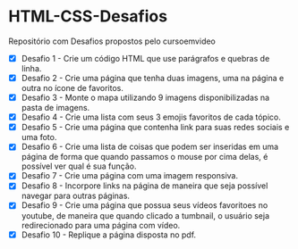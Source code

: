 # HTML-CSS-Desafios
Repositório com Desafios propostos pelo cursoemvideo
- [X] Desafio 1 - Crie um código HTML que use parágrafos e quebras de linha.
- [X] Desafio 2 - Crie uma página que tenha duas imagens, uma na página e outra no ícone de favoritos.
- [X] Desafio 3 - Monte o mapa utilizando 9 imagens disponibilizadas na pasta de imagens. 
- [X] Desafio 4 - Crie uma lista com seus 3 emojis favoritos de cada tópico.
- [X] Desafio 5 - Crie uma página que contenha link para suas redes sociais e uma foto.
- [X] Desafio 6 - Crie uma lista de coisas que podem ser inseridas em uma página de forma que quando passamos o mouse por cima delas, é possível ver qual é sua função.
- [X] Desafio 7 - Crie uma página com uma imagem responsiva.
- [X] Desafio 8 - Incorpore links na página de maneira que seja possível navegar para outras páginas.
- [X] Desafio 9 - Crie uma página que possua seus vídeos favoritoes no youtube, de maneira que quando clicado a tumbnail, o usuário seja redirecionado para uma página com vídeo.
- [X] Desafio 10 - Replique a página disposta no pdf.

